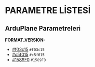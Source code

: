 # PARAMETRE LİSTESİ

## ArduPlane Parametreleri
__FORMAT_VERSION:__

- [#f03c15](aaaaa) `#f03c15`
- [#c5f015](bbbbb) `#c5f015`
- [#1589F0](ccccc) `#1589F0`
